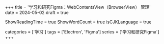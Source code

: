 +++
title = '学习和研究Figma：WebContentsView（BrowserView） 管理'
date = 2024-05-02
draft = true

ShowReadingTime = true
ShowWordCount = true
isCJKLanguage = true

categories = ['学习']
tags = ['Electron', 'Figma']
series = ['学习和研究Figma']
+++